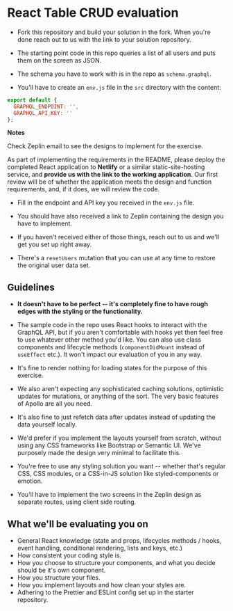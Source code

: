 # React Table CRUD evaluation

- Fork this repository and build your solution in the fork. When you're done reach out to us with the link to your solution repository.

- The starting point code in this repo queries a list of all users and puts them on the screen as JSON.

- The schema you have to work with is in the repo as `schema.graphql`.

- You'll have to create an `env.js` file in the `src` directory with the content:

```js
export default {
  GRAPHQL_ENDPOINT: '',
  GRAPHQL_API_KEY: ''
};
```

**Notes**

 Check Zeplin email to see the designs to implement for the exercise.

As part of implementing the requirements in the README, please deploy the completed React application to **Netlify** or a similar static-site-hosting service, and **provide us with the link to the working application**. Our first review will be of whether the application meets the design and function requirements, and, if it does, we will review the code.

- Fill in the endpoint and API key you received in the `env.js` file.

- You should have also received a link to Zeplin containing the design you have to implement.

- If you haven't received either of those things, reach out to us and we'll get you set up right away.

- There's a `resetUsers` mutation that you can use at any time to restore the original user data set.

## Guidelines

- **It doesn't have to be perfect -- it's completely fine to have rough edges with the styling or the functionality.**

- The sample code in the repo uses React hooks to interact with the GraphQL API, but if you aren't comfortable with hooks yet then feel free to use whatever other method you'd like. You can also use class components and lifecycle methods (`componentDidMount` instead of `useEffect` etc.). It won't impact our evaluation of you in any way.

- It's fine to render nothing for loading states for the purpose of this exercise.

- We also aren't expecting any sophisticated caching solutions, optimistic updates for mutations, or anything of the sort. The very basic features of Apollo are all you need.

- It's also fine to just refetch data after updates instead of updating the data yourself locally.

- We'd prefer if you implement the layouts yourself from scratch, without using any CSS frameworks like Bootstrap or Semantic UI. We've purposely made the design very minimal to facilitate this.

- You're free to use any styling solution you want -- whether that's regular CSS, CSS modules, or a CSS-in-JS solution like styled-components or emotion.

- You'll have to implement the two screens in the Zeplin design as separate routes, using client side routing.

## What we'll be evaluating you on

- General React knowledge (state and props, lifecycles methods / hooks, event handling, conditional rendering, lists and keys, etc.)
- How consistent your coding style is.
- How you choose to structure your components, and what you decide should be it's own component.
- How you structure your files.
- How you implement layouts and how clean your styles are.
- Adhering to the Prettier and ESLint config set up in the starter repository.

